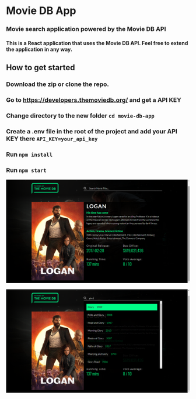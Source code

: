 # Movie DB App

### Movie search application powered by the Movie DB API

#### This is a React application that uses the Movie DB API. Feel free to extend the application in any way.

## How to get started

### Download the zip or clone the repo.

### Go to https://developers.themoviedb.org/ and get a API KEY

### Change directory to the new folder `cd movie-db-app`

### Create a .env file in the root of the project and add your API KEY there `API_KEY=your_api_key`

### Run `npm install`

### Run `npm start`

![Screenshot 1](src/images/Screenshot-1.png?raw=true)

![Screenshot 2](src/images/Screenshot-2.png?raw=true)

